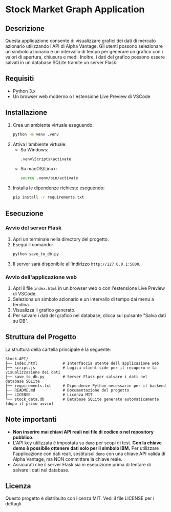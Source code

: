 # Stock Market Graph Application

## Descrizione
Questa applicazione consente di visualizzare grafici dei dati di mercato azionario utilizzando l'API di Alpha Vantage. Gli utenti possono selezionare un simbolo azionario e un intervallo di tempo per generare un grafico con i valori di apertura, chiusura e medi. Inoltre, i dati del grafico possono essere salvati in un database SQLite tramite un server Flask.

## Requisiti
- Python 3.x
- Un browser web moderno o l'estensione Live Preview di VSCode

## Installazione
1. Crea un ambiente virtuale eseguendo:
   ```bash
   python -m venv .venv
   ```
2. Attiva l'ambiente virtuale:
   - Su Windows:
     ```bash
     .venv\Scripts\activate
     ```
   - Su macOS/Linux:
     ```bash
     source .venv/bin/activate
     ```
3. Installa le dipendenze richieste eseguendo:
   ```bash
   pip install -r requirements.txt
   ```

## Esecuzione
### Avvio del server Flask
1. Apri un terminale nella directory del progetto.
2. Esegui il comando:
   ```bash
   python save_to_db.py
   ```
3. Il server sarà disponibile all'indirizzo `http://127.0.0.1:5000`.

### Avvio dell'applicazione web
1. Apri il file `index.html` in un browser web o con l'estensione Live Preview di VSCode.
2. Seleziona un simbolo azionario e un intervallo di tempo dai menu a tendina.
3. Visualizza il grafico generato.
4. Per salvare i dati del grafico nel database, clicca sul pulsante "Salva dati su DB".

## Struttura del Progetto

La struttura della cartella principale è la seguente:

```
Stock-API/
├── index.html           # Interfaccia utente dell'applicazione web
├── script.js            # Logica client-side per il recupero e la visualizzazione dei dati
├── save_to_db.py        # Server Flask per salvare i dati nel database SQLite
├── requirements.txt     # Dipendenze Python necessarie per il backend
├── README.md            # Documentazione del progetto
├── LICENSE              # Licenza MIT
└── stock_data.db        # Database SQLite generato automaticamente (dopo il primo avvio)
```

## Note importanti
- **Non inserire mai chiavi API reali nei file di codice o nel repository pubblico.**
- L'API key utilizzata è impostata su `demo` per scopi di test. **Con la chiave demo è possibile ottenere dati solo per il simbolo IBM.** Per utilizzare l'applicazione con dati reali, sostituisci `demo` con una chiave API valida di Alpha Vantage, ma NON committare la chiave reale.
- Assicurati che il server Flask sia in esecuzione prima di tentare di salvare i dati nel database.

## Licenza
Questo progetto è distribuito con licenza MIT. Vedi il file LICENSE per i dettagli.